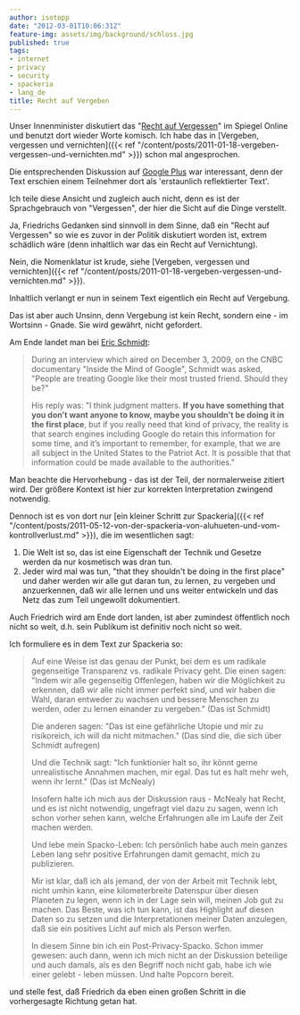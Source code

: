 ```yaml
---
author: isotopp
date: "2012-03-01T10:06:31Z"
feature-img: assets/img/background/schloss.jpg
published: true
tags:
- internet
- privacy
- security
- spackeria
- lang_de
title: Recht auf Vergeben
---
```


Unser Innenminister diskutiert das "[Recht auf Vergessen](http://www.spiegel.de/netzwelt/netzpolitik/0,1518,817830,00.html)"
im Spiegel Online und benutzt dort wieder Worte komisch. 
Ich habe das in 
[Vergeben, vergessen und vernichten]({{< ref "/content/posts/2011-01-18-vergeben-vergessen-und-vernichten.md" >}})
schon mal angesprochen.

Die entsprechenden Diskussion auf 
[Google Plus](https://plus.google.com/u/0/117024231055768477646/posts/2bez2j9gcXf)
war interessant, denn der Text erschien einem Teilnehmer dort als
'erstaunlich reflektierter Text'.

Ich teile diese Ansicht und zugleich auch nicht, denn es ist der
Sprachgebrauch von "Vergessen", der hier die Sicht auf die Dinge verstellt.

Ja, Friedrichs Gedanken sind sinnvoll in dem Sinne, daß ein "Recht auf
Vergessen" so wie es zuvor in der Politik diskutiert worden ist, extrem
schädlich wäre (denn inhaltlich war das ein Recht auf Vernichtung).

Nein, die Nomenklatur ist krude, siehe 
[Vergeben, vergessen und vernichten]({{< ref "/content/posts/2011-01-18-vergeben-vergessen-und-vernichten.md" >}}).

Inhaltlich verlangt er nun in seinem Text eigentlich ein Recht auf
Vergebung.

Das ist aber auch Unsinn, denn Vergebung ist kein Recht, sondern eine - im
Wortsinn - Gnade.  Sie wird gewährt, nicht gefordert.

Am Ende landet man bei  [Eric Schmidt](http://en.wikipedia.org/wiki/Eric_Schmidt#Views):

> During an interview which aired on December 3, 2009, on the CNBC
> documentary "Inside the Mind of Google", Schmidt was asked, "People are
> treating Google like their most trusted friend.  Should they be?"
> 
> His reply was: "I think judgment matters.  **If you have something that
> you don’t want anyone to know, maybe you shouldn’t be doing it in the
> first place**, but if you really need that kind of privacy, the reality
> is that search engines including Google do retain this information for
> some time, and it’s important to remember, for example, that we are all
> subject in the United States to the Patriot Act.  It is possible that that
> information could be made available to the authorities."

Man beachte die Hervorhebung - das ist der Teil, der normalerweise zitiert
wird.  Der größere Kontext ist hier zur korrekten Interpretation zwingend
notwendig.

Dennoch ist es von dort nur 
[ein kleiner Schritt zur Spackeria]({{< ref "/content/posts/2011-05-12-von-der-spackeria-von-aluhueten-und-vom-kontrollverlust.md" >}}),
die im wesentlichen sagt: 

1. Die Welt ist so, das ist eine Eigenschaft der Technik und Gesetze werden
da nur kosmetisch was dran tun.
1. Jeder wird mal was tun, "that they shouldn't be doing in the first
place" und daher werden wir alle gut daran tun, zu lernen, zu vergeben und
anzuerkennen, daß wir alle lernen und uns weiter entwickeln und das Netz das
zum Teil ungewollt dokumentiert.

Auch Friedrich wird am Ende dort landen, ist aber zumindest öffentlich noch
nicht so weit, d.h.  sein Publikum ist definitiv noch nicht so weit.

Ich formuliere es in dem Text zur Spackeria so: 

> Auf eine Weise ist das genau der Punkt, bei dem es um radikale gegenseitige
> Transparenz vs.  radikale Privacy geht.  Die einen sagen: "Indem wir alle
> gegenseitig Offenlegen, haben wir die Möglichkeit zu erkennen, daß wir
> alle nicht immer perfekt sind, und wir haben die Wahl, daran entweder zu
> wachsen und bessere Menschen zu werden, oder zu lernen einander zu
> vergeben." (Das ist Schmidt)
> 
> Die anderen sagen: "Das ist eine gefährliche Utopie und mir zu
> risikoreich, ich will da nicht mitmachen." (Das sind die, die sich über
> Schmidt aufregen)
>
> Und die Technik sagt: "Ich funktionier halt so, ihr könnt gerne
> unrealistische Annahmen machen, mir egal.  Das tut es halt mehr weh, wenn
> ihr lernt." (Das ist McNealy)
> 
> Insofern halte ich mich aus der Diskussion raus - McNealy hat Recht, und
> es ist nicht notwendig, ungefragt viel dazu zu sagen, wenn ich schon
> vorher sehen kann, welche Erfahrungen alle im Laufe der Zeit machen
> werden.
> 
> Und lebe mein Spacko-Leben: Ich persönlich habe auch mein ganzes Leben
> lang sehr positive Erfahrungen damit gemacht, mich zu publizieren.
>
> Mir ist klar, daß ich als jemand, der von der Arbeit mit Technik lebt,
> nicht umhin kann, eine kilometerbreite Datenspur über diesen Planeten zu
> legen, wenn ich in der Lage sein will, meinen Job gut zu machen.  Das
> Beste, was ich tun kann, ist das Highlight auf diesen Daten so zu setzen
> und die Interpretationen meiner Daten anzulegen, daß sie ein positives
> Licht auf mich als Person werfen.
> 
> In diesem Sinne bin ich ein Post-Privacy-Spacko.  Schon immer gewesen:
> auch dann, wenn ich mich nicht an der Diskussion beteilige und auch
> damals, als es den Begriff noch nicht gab, habe ich wie einer gelebt -
> leben müssen.  Und halte Popcorn bereit.

und stelle fest, daß Friedrich da eben einen großen Schritt in die
vorhergesagte Richtung getan hat.
